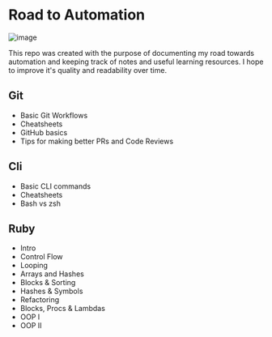 # Road to Automation

![image](https://user-images.githubusercontent.com/85898302/143591258-cd66403e-e06e-458c-961c-99999497edb5.png)


This repo was created with the purpose of documenting my road towards automation and keeping track of notes and useful learning resources. I hope to improve it's quality and readability over time.

## Git

- Basic Git Workflows
- Cheatsheets
- GitHub basics
- Tips for making better PRs and Code Reviews
## Cli

- Basic CLI commands
- Cheatsheets
- Bash vs zsh
## Ruby

- Intro
- Control Flow
- Looping
- Arrays and Hashes
- Blocks & Sorting
- Hashes & Symbols
- Refactoring
- Blocks, Procs & Lambdas
- OOP I
- OOP II

